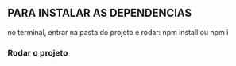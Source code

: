 
## PARA INSTALAR AS DEPENDENCIAS

no terminal, entrar na pasta do projeto e rodar: npm install ou npm i 

### Rodar o projeto 
